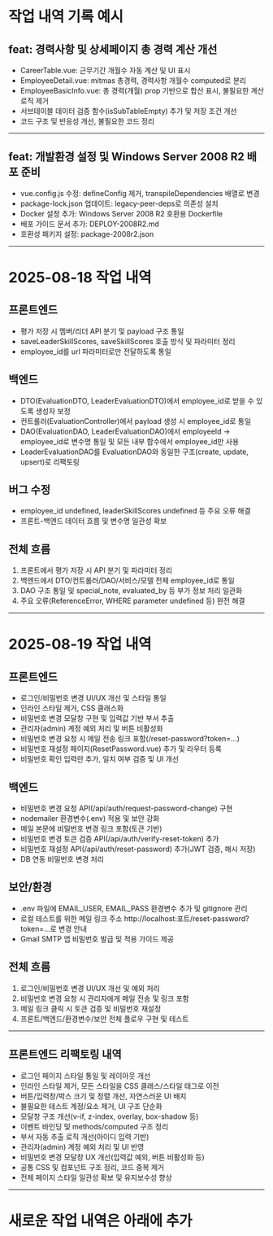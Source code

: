 # 작업 내역 기록 예시

## feat: 경력사항 및 상세페이지 총 경력 계산 개선
- CareerTable.vue: 근무기간 개월수 자동 계산 및 UI 표시
- EmployeeDetail.vue: mitmas 총경력, 경력사항 개월수 computed로 분리
- EmployeeBasicInfo.vue: 총 경력(개월) prop 기반으로 합산 표시, 불필요한 계산 로직 제거
- 서브테이블 데이터 검증 함수(isSubTableEmpty) 추가 및 저장 조건 개선
- 코드 구조 및 반응성 개선, 불필요한 코드 정리

---

## feat: 개발환경 설정 및 Windows Server 2008 R2 배포 준비
- vue.config.js 수정: defineConfig 제거, transpileDependencies 배열로 변경
- package-lock.json 업데이트: legacy-peer-deps로 의존성 설치
- Docker 설정 추가: Windows Server 2008 R2 호환용 Dockerfile
- 배포 가이드 문서 추가: DEPLOY-2008R2.md
- 호환성 패키지 설정: package-2008r2.json

---

# 2025-08-18 작업 내역

## 프론트엔드
- 평가 저장 시 멤버/리더 API 분기 및 payload 구조 통일
- saveLeaderSkillScores, saveSkillScores 호출 방식 및 파라미터 정리
- employee_id를 url 파라미터로만 전달하도록 통일

## 백엔드
- DTO(EvaluationDTO, LeaderEvaluationDTO)에서 employee_id로 받을 수 있도록 생성자 보정
- 컨트롤러(EvaluationController)에서 payload 생성 시 employee_id로 통일
- DAO(EvaluationDAO, LeaderEvaluationDAO)에서 employeeId → employee_id로 변수명 통일 및 모든 내부 함수에서 employee_id만 사용
- LeaderEvaluationDAO를 EvaluationDAO와 동일한 구조(create, update, upsert)로 리팩토링

## 버그 수정
- employee_id undefined, leaderSkillScores undefined 등 주요 오류 해결
- 프론트-백엔드 데이터 흐름 및 변수명 일관성 확보

## 전체 흐름
1. 프론트에서 평가 저장 시 API 분기 및 파라미터 정리
2. 백엔드에서 DTO/컨트롤러/DAO/서비스/모델 전체 employee_id로 통일
3. DAO 구조 통일 및 special_note, evaluated_by 등 부가 정보 처리 일관화
4. 주요 오류(ReferenceError, WHERE parameter undefined 등) 완전 해결

---

# 2025-08-19 작업 내역

## 프론트엔드
- 로그인/비밀번호 변경 UI/UX 개선 및 스타일 통일
- 인라인 스타일 제거, CSS 클래스화
- 비밀번호 변경 모달창 구현 및 입력값 기반 부서 추출
- 관리자(admin) 계정 예외 처리 및 버튼 비활성화
- 비밀번호 변경 요청 시 메일 전송 링크 포함(/reset-password?token=...)
- 비밀번호 재설정 페이지(ResetPassword.vue) 추가 및 라우터 등록
- 비밀번호 확인 입력란 추가, 일치 여부 검증 및 UI 개선

## 백엔드
- 비밀번호 변경 요청 API(/api/auth/request-password-change) 구현
- nodemailer 환경변수(.env) 적용 및 보안 강화
- 메일 본문에 비밀번호 변경 링크 포함(토큰 기반)
- 비밀번호 변경 토큰 검증 API(/api/auth/verify-reset-token) 추가
- 비밀번호 재설정 API(/api/auth/reset-password) 추가(JWT 검증, 해시 저장)
- DB 연동 비밀번호 변경 처리

## 보안/환경
- .env 파일에 EMAIL_USER, EMAIL_PASS 환경변수 추가 및 gitignore 관리
- 로컬 테스트를 위한 메일 링크 주소 http://localhost:포트/reset-password?token=...로 변경 안내
- Gmail SMTP 앱 비밀번호 발급 및 적용 가이드 제공

## 전체 흐름
1. 로그인/비밀번호 변경 UI/UX 개선 및 예외 처리
2. 비밀번호 변경 요청 시 관리자에게 메일 전송 및 링크 포함
3. 메일 링크 클릭 시 토큰 검증 및 비밀번호 재설정
4. 프론트/백엔드/환경변수/보안 전체 플로우 구현 및 테스트

---

## 프론트엔드 리팩토링 내역
- 로그인 페이지 스타일 통일 및 레이아웃 개선
- 인라인 스타일 제거, 모든 스타일을 CSS 클래스/스타일 태그로 이전
- 버튼/입력창/박스 크기 및 정렬 개선, 자연스러운 UI 배치
- 불필요한 테스트 계정/요소 제거, UI 구조 단순화
- 모달창 구조 개선(v-if, z-index, overlay, box-shadow 등)
- 이벤트 바인딩 및 methods/computed 구조 정리
- 부서 자동 추출 로직 개선(아이디 입력 기반)
- 관리자(admin) 계정 예외 처리 및 UI 반영
- 비밀번호 변경 모달창 UX 개선(입력값 예외, 버튼 비활성화 등)
- 공통 CSS 및 컴포넌트 구조 정리, 코드 중복 제거
- 전체 페이지 스타일 일관성 확보 및 유지보수성 향상

---

# 새로운 작업 내역은 아래에 추가
